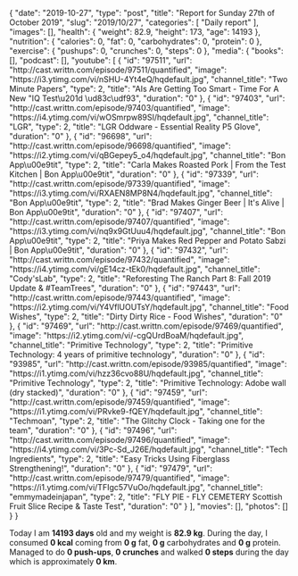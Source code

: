 {
    "date": "2019-10-27",
    "type": "post",
    "title": "Report for Sunday 27th of October 2019",
    "slug": "2019\/10\/27",
    "categories": [
        "Daily report"
    ],
    "images": [],
    "health": {
        "weight": 82.9,
        "height": 173,
        "age": 14193
    },
    "nutrition": {
        "calories": 0,
        "fat": 0,
        "carbohydrates": 0,
        "protein": 0
    },
    "exercise": {
        "pushups": 0,
        "crunches": 0,
        "steps": 0
    },
    "media": {
        "books": [],
        "podcast": [],
        "youtube": [
            {
                "id": "97511",
                "url": "http:\/\/cast.writtn.com\/episode\/97511\/quantified",
                "image": "https:\/\/i3.ytimg.com\/vi\/nSHU-4Yt4eQ\/hqdefault.jpg",
                "channel_title": "Two Minute Papers",
                "type": 2,
                "title": "AIs Are Getting Too Smart - Time For A New \"IQ Test\u201d \ud83c\udf93",
                "duration": "0"
            },
            {
                "id": "97403",
                "url": "http:\/\/cast.writtn.com\/episode\/97403\/quantified",
                "image": "https:\/\/i4.ytimg.com\/vi\/wOSmrpw89SI\/hqdefault.jpg",
                "channel_title": "LGR",
                "type": 2,
                "title": "LGR Oddware - Essential Reality P5 Glove",
                "duration": "0"
            },
            {
                "id": "96698",
                "url": "http:\/\/cast.writtn.com\/episode\/96698\/quantified",
                "image": "https:\/\/i2.ytimg.com\/vi\/qBGepey5_o4\/hqdefault.jpg",
                "channel_title": "Bon App\u00e9tit",
                "type": 2,
                "title": "Carla Makes Roasted Pork | From the Test Kitchen | Bon App\u00e9tit",
                "duration": "0"
            },
            {
                "id": "97339",
                "url": "http:\/\/cast.writtn.com\/episode\/97339\/quantified",
                "image": "https:\/\/i3.ytimg.com\/vi\/RXAEN8MP8N4\/hqdefault.jpg",
                "channel_title": "Bon App\u00e9tit",
                "type": 2,
                "title": "Brad Makes Ginger Beer | It's Alive | Bon App\u00e9tit",
                "duration": "0"
            },
            {
                "id": "97407",
                "url": "http:\/\/cast.writtn.com\/episode\/97407\/quantified",
                "image": "https:\/\/i3.ytimg.com\/vi\/nq9x9GtUuu4\/hqdefault.jpg",
                "channel_title": "Bon App\u00e9tit",
                "type": 2,
                "title": "Priya Makes Red Pepper and Potato Sabzi | Bon App\u00e9tit",
                "duration": "0"
            },
            {
                "id": "97432",
                "url": "http:\/\/cast.writtn.com\/episode\/97432\/quantified",
                "image": "https:\/\/i4.ytimg.com\/vi\/gE14cz-tEk0\/hqdefault.jpg",
                "channel_title": "Cody'sLab",
                "type": 2,
                "title": "Reforesting The Ranch Part 8: Fall 2019 Update & #TeamTrees",
                "duration": "0"
            },
            {
                "id": "97443",
                "url": "http:\/\/cast.writtn.com\/episode\/97443\/quantified",
                "image": "https:\/\/i2.ytimg.com\/vi\/Y4VflUOUTsY\/hqdefault.jpg",
                "channel_title": "Food Wishes",
                "type": 2,
                "title": "Dirty Dirty Rice - Food Wishes",
                "duration": "0"
            },
            {
                "id": "97469",
                "url": "http:\/\/cast.writtn.com\/episode\/97469\/quantified",
                "image": "https:\/\/i2.ytimg.com\/vi\/-cgQUrdBoaM\/hqdefault.jpg",
                "channel_title": "Primitive Technology",
                "type": 2,
                "title": "Primitive Technology: 4 years of primitive technology",
                "duration": "0"
            },
            {
                "id": "93985",
                "url": "http:\/\/cast.writtn.com\/episode\/93985\/quantified",
                "image": "https:\/\/i1.ytimg.com\/vi\/hzz36cvo88U\/hqdefault.jpg",
                "channel_title": "Primitive Technology",
                "type": 2,
                "title": "Primitive Technology: Adobe wall (dry stacked)",
                "duration": "0"
            },
            {
                "id": "97459",
                "url": "http:\/\/cast.writtn.com\/episode\/97459\/quantified",
                "image": "https:\/\/i1.ytimg.com\/vi\/PRvke9-fQEY\/hqdefault.jpg",
                "channel_title": "Techmoan",
                "type": 2,
                "title": "The Glitchy Clock - Taking one for the team",
                "duration": "0"
            },
            {
                "id": "97496",
                "url": "http:\/\/cast.writtn.com\/episode\/97496\/quantified",
                "image": "https:\/\/i4.ytimg.com\/vi\/3Pc-Sd_J26E\/hqdefault.jpg",
                "channel_title": "Tech Ingredients",
                "type": 2,
                "title": "Easy Tricks Using Fiberglass Strengthening!",
                "duration": "0"
            },
            {
                "id": "97479",
                "url": "http:\/\/cast.writtn.com\/episode\/97479\/quantified",
                "image": "https:\/\/i1.ytimg.com\/vi\/TFIgc57VuOo\/hqdefault.jpg",
                "channel_title": "emmymadeinjapan",
                "type": 2,
                "title": "FLY PIE - FLY CEMETERY Scottish Fruit Slice Recipe & Taste Test",
                "duration": "0"
            }
        ],
        "movies": [],
        "photos": []
    }
}

Today I am <strong>14193 days</strong> old and my weight is <strong>82.9 kg</strong>. During the day, I consumed <strong>0 kcal</strong> coming from <strong>0 g</strong> fat, <strong>0 g</strong> carbohydrates and <strong>0 g</strong> protein. Managed to do <strong>0 push-ups</strong>, <strong>0 crunches</strong> and walked <strong>0 steps</strong> during the day which is approximately <strong>0 km</strong>.